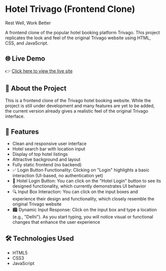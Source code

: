 # Hotel Trivago (Frontend Clone)
Rest Well, Work Better

A frontend clone of the popular hotel booking platform Trivago. This project replicates the look and feel of the original Trivago website using HTML, CSS, and JavaScript.

## 🌐 Live Demo

👉 [Click here to view the live site](https://sandeepkumarmamloda.github.io/hotel-trivago/)

## 📖 About the Project

This is a frontend clone of the Trivago hotel booking website. While the project is still under development and many features are yet to be added, the current version already gives a realistic feel of the original Trivago interface.

## 📌 Features

- Clean and responsive user interface  
- Hotel search bar with location input  
- Display of top hotel listings  
- Attractive background and layout  
- Fully static frontend (no backend)  
- ✅ Login Button Functionality: Clicking on "Login" highlights a basic interaction (UI-based, no authentication yet)  
- 🏨 Hotel Login Button: You can click on the "Hotel Login" button to see its designed functionality, which currently demonstrates UI behavior  
- 🔍 Input Box Interaction: You can click on the input boxes and experience their design and functionality, which closely resemble the original Trivago website  
- 🏙️ Dynamic Input Response: Click on the input box and type a location (e.g., "Delhi"). As you start typing, you will notice visual or functional changes that enhance the user experience

## 🛠️ Technologies Used

- HTML5  
- CSS3  
- JavaScript 